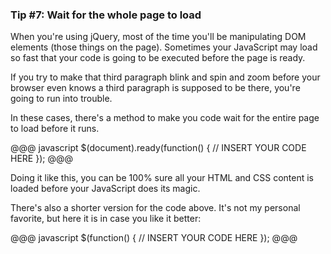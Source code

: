 ### Tip #7: Wait for the whole page to load

When you're using jQuery, most of the time you'll be manipulating DOM elements (those things on the page). Sometimes your JavaScript may load so fast that your code is going to be executed before the page is ready. 

If you try to make that third paragraph blink and spin and zoom before your browser even knows a third paragraph is supposed to be there, you're going to run into trouble.

In these cases, there's a method to make you code wait for the entire page to load before it runs.

@@@ javascript
$(document).ready(function() {
  // INSERT YOUR CODE HERE
});
@@@

Doing it like this, you can be 100% sure all your HTML and CSS content is loaded before your JavaScript does its magic.

There's also a shorter version for the code above. It's not my personal favorite, but here it is in case you like it better:

@@@ javascript
$(function() {
  // INSERT YOUR CODE HERE
});
@@@

